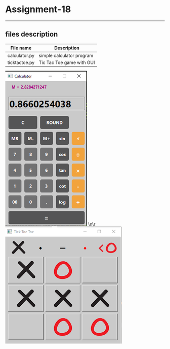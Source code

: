 # Assignment-18
---
## files description

| File name | Description |
|--- | --- |
|calculator.py | simple calculator program |
|ticktactoe.py | Tic Tac Toe game with GUI |



![calculator](calculator.png)
\n\r
![tic tac toe](tictactoe.png)
